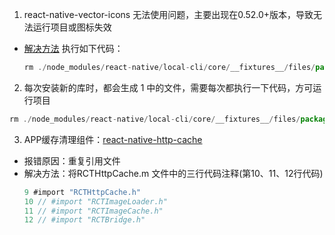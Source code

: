 1. react-native-vector-icons 无法使用问题，主要出现在0.52.0+版本，导致无法运行项目或图标失效
- [解决方法](https://github.com/oblador/react-native-vector-icons/issues/626)
  执行如下代码：
  ```js
  rm ./node_modules/react-native/local-cli/core/__fixtures__/files/package.json
  ```
2. 每次安装新的库时，都会生成 1 中的文件，需要每次都执行一下代码，方可运行项目
  ```js
  rm ./node_modules/react-native/local-cli/core/__fixtures__/files/package.json
  ```
3. APP缓存清理组件：[react-native-http-cache](https://github.com/reactnativecn/react-native-http-cache)
- 报错原因：重复引用文件
- 解决方法：将RCTHttpCache.m 文件中的三行代码注释(第10、11、12行代码)
  ```Objective-C
  9 #import "RCTHttpCache.h"
  10 // #import "RCTImageLoader.h"
  11 // #import "RCTImageCache.h"
  12 // #import "RCTBridge.h"
  ```
